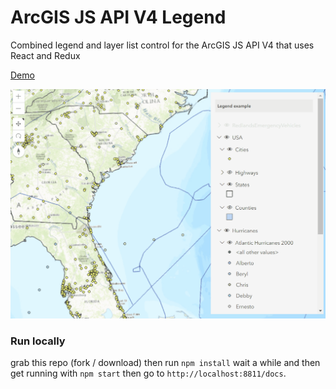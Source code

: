 # ArcGIS JS API V4 Legend
 
Combined legend and layer list control for the ArcGIS JS API V4 that uses React and Redux
 
[Demo](https://davetimmins.com/arcgis-react-redux-legend/)

![legend gif](legend.gif)

### Run locally

grab this repo (fork / download) then run `npm install` wait a while and then get running with `npm start` then go to `http://localhost:8811/docs`.
